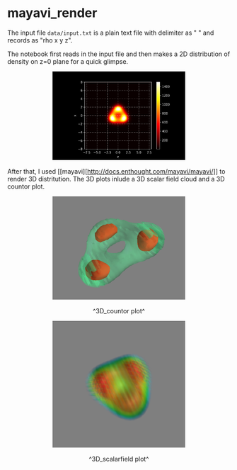 # mayavi_render
The input file ```data/input.txt``` is a plain text file with delimiter as " " and records as "rho x y z".

The notebook first reads in the input file and then makes a 2D distribution of density on z=0 plane for a quick glimpse.
<p align="center">
<img src="plot/2D_centerslice.png" width="300">
</p>

After that, I used [[mayavi][http://docs.enthought.com/mayavi/mayavi/]] to render 3D distritution. The 3D plots inlude a 3D scalar field cloud and a 3D countor plot.

<p align="center">
<img src="plot/3D_countor.png" width="300">
</p>
<p align="center">
^3D_countor plot^
</p>

<p align="center">
<img src="plot/3D_scalarfield.png" width="300">
</p>
<p align="center">
^3D_scalarfield plot^
</p>

